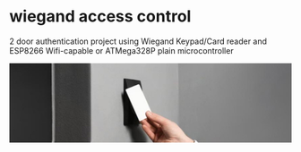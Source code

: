# wiegand access control

2 door authentication project using Wiegand Keypad/Card reader and ESP8266 Wifi-capable or ATMega328P plain microcontroller

<img width="600" src="./img/concept.jpg">
